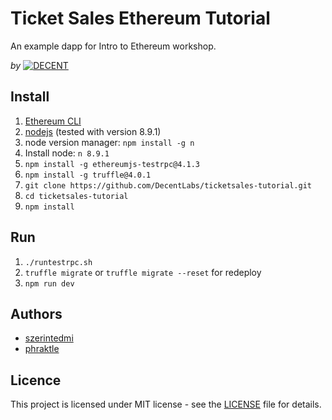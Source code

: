 # Ticket Sales Ethereum Tutorial

An example dapp for Intro to Ethereum workshop.

_by_
[![DECENT](http://www.decent.org/images/logo-voronoi_120x33.png)](http://www.decent.org)

## Install

1. [Ethereum CLI](https://www.ethereum.org/cli)
1. [nodejs](https://nodejs.org/en/download/) (tested with version 8.9.1)
1. node version manager: `npm install -g n`
1. Install node: `n 8.9.1`
1. `npm install -g ethereumjs-testrpc@4.1.3`
1. `npm install -g truffle@4.0.1`
1. `git clone https://github.com/DecentLabs/ticketsales-tutorial.git`
1. `cd ticketsales-tutorial`
1. `npm install`

## Run

1. `./runtestrpc.sh`
1. `truffle migrate` or `truffle migrate --reset` for redeploy
1. `npm run dev`

## Authors

* [szerintedmi](https://github.com/szerintedmi)
* [phraktle](https://github.com/phraktle)

## Licence

This project is licensed under MIT license - see the [LICENSE](LICENSE) file for
details.
